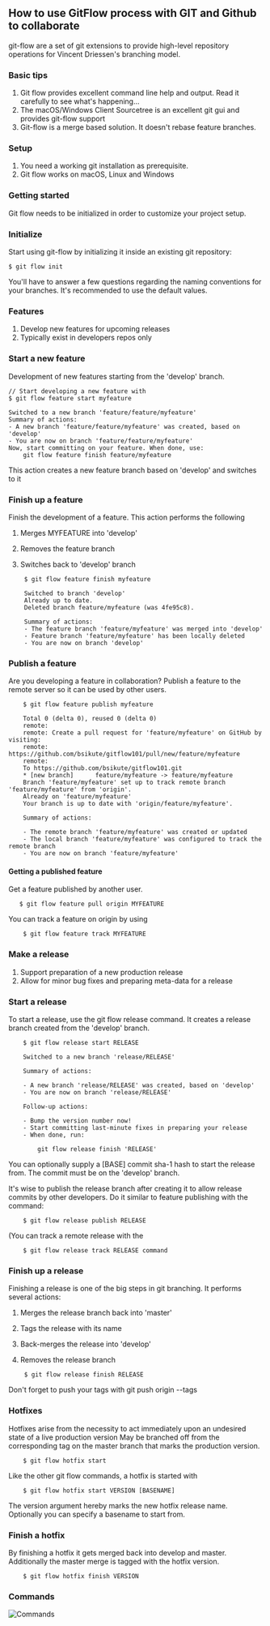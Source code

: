 ## How to use GitFlow process with GIT and Github to collaborate
git-flow are a set of git extensions to provide high-level repository operations for Vincent Driessen's branching model.

### Basic tips
1. Git flow provides excellent command line help and output. Read it carefully to see what's happening...
2. The macOS/Windows Client Sourcetree is an excellent git gui and provides git-flow support
3. Git-flow is a merge based solution. It doesn't rebase feature branches.

### Setup
1. You need a working git installation as prerequisite.
2. Git flow works on macOS, Linux and Windows

### Getting started
Git flow needs to be initialized in order to customize your project setup.

### Initialize
Start using git-flow by initializing it inside an existing git repository:

    $ git flow init
    
You'll have to answer a few questions regarding the naming conventions for your branches.
It's recommended to use the default values.

### Features
1. Develop new features for upcoming releases
2. Typically exist in developers repos only

### Start a new feature
Development of new features starting from the 'develop' branch.

    // Start developing a new feature with
    $ git flow feature start myfeature
    
    Switched to a new branch 'feature/feature/myfeature'
    Summary of actions:                                                                                 
    - A new branch 'feature/feature/myfeature' was created, based on 'develop'                          
    - You are now on branch 'feature/feature/myfeature'                                                                                                                                                     
    Now, start committing on your feature. When done, use:                                                                                                                                                       
        git flow feature finish feature/myfeature 
    
This action creates a new feature branch based on 'develop' and switches to it

### Finish up a feature
Finish the development of a feature. This action performs the following

1. Merges MYFEATURE into 'develop'
2. Removes the feature branch
3. Switches back to 'develop' branch

        $ git flow feature finish myfeature
        
        Switched to branch 'develop'
        Already up to date.
        Deleted branch feature/myfeature (was 4fe95c8).
        
        Summary of actions:                                                                                 
        - The feature branch 'feature/myfeature' was merged into 'develop'                                  
        - Feature branch 'feature/myfeature' has been locally deleted                                       
        - You are now on branch 'develop'

### Publish a feature
Are you developing a feature in collaboration? Publish a feature to the remote server so it can be used by other users.

        $ git flow feature publish myfeature
        
        Total 0 (delta 0), reused 0 (delta 0)
        remote:
        remote: Create a pull request for 'feature/myfeature' on GitHub by visiting:
        remote:      https://github.com/bsikute/gitflow101/pull/new/feature/myfeature
        remote:
        To https://github.com/bsikute/gitflow101.git
        * [new branch]      feature/myfeature -> feature/myfeature
        Branch 'feature/myfeature' set up to track remote branch 'feature/myfeature' from 'origin'.
        Already on 'feature/myfeature'
        Your branch is up to date with 'origin/feature/myfeature'.
        
        Summary of actions:
        
        - The remote branch 'feature/myfeature' was created or updated                                      
        - The local branch 'feature/myfeature' was configured to track the remote branch                    
        - You are now on branch 'feature/myfeature' 

#### Getting a published feature
Get a feature published by another user.

       $ git flow feature pull origin MYFEATURE
       
You can track a feature on origin by using

        $ git flow feature track MYFEATURE
        
### Make a release
1. Support preparation of a new production release
2. Allow for minor bug fixes and preparing meta-data for a release


### Start a release
To start a release, use the git flow release command. It creates a release branch created from the 'develop' branch.

        $ git flow release start RELEASE
        
        Switched to a new branch 'release/RELEASE'
        
        Summary of actions: 
        
        - A new branch 'release/RELEASE' was created, based on 'develop'                                    
        - You are now on branch 'release/RELEASE'
        
        Follow-up actions:
        
        - Bump the version number now!                                                                      
        - Start committing last-minute fixes in preparing your release                                      
        - When done, run:
            
            git flow release finish 'RELEASE'       

You can optionally supply a [BASE] commit sha-1 hash to start the release from. The commit must be on the 'develop' branch.

It's wise to publish the release branch after creating it to allow release commits by other developers. Do it similar to feature publishing with the command:

        $ git flow release publish RELEASE

(You can track a remote release with the

        $ git flow release track RELEASE command

### Finish up a release
Finishing a release is one of the big steps in git branching. It performs several actions:

1. Merges the release branch back into 'master'
2. Tags the release with its name
3. Back-merges the release into 'develop'
4. Removes the release branch

        $ git flow release finish RELEASE

Don't forget to push your tags with git push origin --tags

### Hotfixes
Hotfixes arise from the necessity to act immediately upon an undesired state of a live production version
May be branched off from the corresponding tag on the master branch that marks the production version.

        $ git flow hotfix start

Like the other git flow commands, a hotfix is started with

        $ git flow hotfix start VERSION [BASENAME]
        
The version argument hereby marks the new hotfix release name. Optionally you can specify a basename to start from.

### Finish a hotfix
By finishing a hotfix it gets merged back into develop and master. Additionally the master merge is tagged with the hotfix version.

        $ git flow hotfix finish VERSION

### Commands
![Commands](https://danielkummer.github.io/git-flow-cheatsheet/img/git-flow-commands.png)
